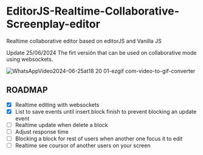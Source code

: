 # EditorJS-Realtime-Collaborative-Screenplay-editor
Realtime collaborative editor based on editorJS and Vanilla JS

Update 25/06/2024
The firt versión that can be used on collaborative mode using websockets.

![WhatsAppVideo2024-06-25at18 20 01-ezgif com-video-to-gif-converter](https://github.com/AlexVFX20032/EditorJS-Realtime-Collaborative-Screenplay-editor/assets/125211979/b9e2750b-1565-48d9-a84e-ef470a4cb295)





## ROADMAP

- [x] Realtime editing with websockets
- [x] List to save events until insert.block finish to prevent blocking an update event
- [ ] Realtime update when delete a block
- [ ] Adjust response time
- [ ] Blocking a block for rest of users when another one focus it to edit
- [ ] Realtime see coursor of another users on your screen
